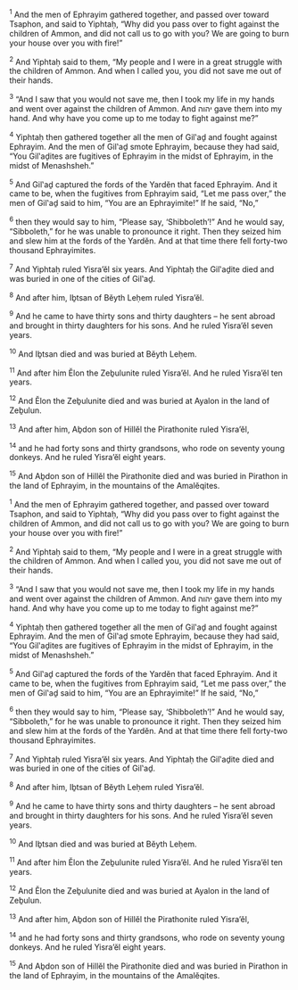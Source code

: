 <sup>1</sup> And the men of Ephrayim gathered together, and passed over toward Tsaphon, and said to Yiphtaḥ, “Why did you pass over to fight against the children of Ammon, and did not call us to go with you? We are going to burn your house over you with fire!”

<sup>2</sup> And Yiphtaḥ said to them, “My people and I were in a great struggle with the children of Ammon. And when I called you, you did not save me out of their hands.

<sup>3</sup> “And I saw that you would not save me, then I took my life in my hands and went over against the children of Ammon. And יהוה gave them into my hand. And why have you come up to me today to fight against me?”

<sup>4</sup> Yiphtaḥ then gathered together all the men of Gil‛aḏ and fought against Ephrayim. And the men of Gil‛aḏ smote Ephrayim, because they had said, “You Gil‛aḏites are fugitives of Ephrayim in the midst of Ephrayim, in the midst of Menashsheh.”

<sup>5</sup> And Gil‛aḏ captured the fords of the Yardĕn that faced Ephrayim. And it came to be, when the fugitives from Ephrayim said, “Let me pass over,” the men of Gil‛aḏ said to him, “You are an Ephrayimite!” If he said, “No,”

<sup>6</sup> then they would say to him, “Please say, ‘Shibboleth’!” And he would say, “Sibboleth,” for he was unable to pronounce it right. Then they seized him and slew him at the fords of the Yardĕn. And at that time there fell forty-two thousand Ephrayimites.

<sup>7</sup> And Yiphtaḥ ruled Yisra’ĕl six years. And Yiphtaḥ the Gil‛aḏite died and was buried in one of the cities of Gil‛aḏ.

<sup>8</sup> And after him, Iḇtsan of Bĕyth Leḥem ruled Yisra’ĕl.

<sup>9</sup> And he came to have thirty sons and thirty daughters – he sent abroad and brought in thirty daughters for his sons. And he ruled Yisra’ĕl seven years.

<sup>10</sup> And Iḇtsan died and was buried at Bĕyth Leḥem.

<sup>11</sup> And after him Ĕlon the Zeḇulunite ruled Yisra’ĕl. And he ruled Yisra’ĕl ten years.

<sup>12</sup> And Ĕlon the Zeḇulunite died and was buried at Ayalon in the land of Zeḇulun.

<sup>13</sup> And after him, Aḇdon son of Hillĕl the Pirathonite ruled Yisra’ĕl,

<sup>14</sup> and he had forty sons and thirty grandsons, who rode on seventy young donkeys. And he ruled Yisra’ĕl eight years.

<sup>15</sup> And Aḇdon son of Hillĕl the Pirathonite died and was buried in Pirathon in the land of Ephrayim, in the mountains of the Amalĕqites.

<sup>1</sup> And the men of Ephrayim gathered together, and passed over toward Tsaphon, and said to Yiphtaḥ, “Why did you pass over to fight against the children of Ammon, and did not call us to go with you? We are going to burn your house over you with fire!”

<sup>2</sup> And Yiphtaḥ said to them, “My people and I were in a great struggle with the children of Ammon. And when I called you, you did not save me out of their hands.

<sup>3</sup> “And I saw that you would not save me, then I took my life in my hands and went over against the children of Ammon. And יהוה gave them into my hand. And why have you come up to me today to fight against me?”

<sup>4</sup> Yiphtaḥ then gathered together all the men of Gil‛aḏ and fought against Ephrayim. And the men of Gil‛aḏ smote Ephrayim, because they had said, “You Gil‛aḏites are fugitives of Ephrayim in the midst of Ephrayim, in the midst of Menashsheh.”

<sup>5</sup> And Gil‛aḏ captured the fords of the Yardĕn that faced Ephrayim. And it came to be, when the fugitives from Ephrayim said, “Let me pass over,” the men of Gil‛aḏ said to him, “You are an Ephrayimite!” If he said, “No,”

<sup>6</sup> then they would say to him, “Please say, ‘Shibboleth’!” And he would say, “Sibboleth,” for he was unable to pronounce it right. Then they seized him and slew him at the fords of the Yardĕn. And at that time there fell forty-two thousand Ephrayimites.

<sup>7</sup> And Yiphtaḥ ruled Yisra’ĕl six years. And Yiphtaḥ the Gil‛aḏite died and was buried in one of the cities of Gil‛aḏ.

<sup>8</sup> And after him, Iḇtsan of Bĕyth Leḥem ruled Yisra’ĕl.

<sup>9</sup> And he came to have thirty sons and thirty daughters – he sent abroad and brought in thirty daughters for his sons. And he ruled Yisra’ĕl seven years.

<sup>10</sup> And Iḇtsan died and was buried at Bĕyth Leḥem.

<sup>11</sup> And after him Ĕlon the Zeḇulunite ruled Yisra’ĕl. And he ruled Yisra’ĕl ten years.

<sup>12</sup> And Ĕlon the Zeḇulunite died and was buried at Ayalon in the land of Zeḇulun.

<sup>13</sup> And after him, Aḇdon son of Hillĕl the Pirathonite ruled Yisra’ĕl,

<sup>14</sup> and he had forty sons and thirty grandsons, who rode on seventy young donkeys. And he ruled Yisra’ĕl eight years.

<sup>15</sup> And Aḇdon son of Hillĕl the Pirathonite died and was buried in Pirathon in the land of Ephrayim, in the mountains of the Amalĕqites.

